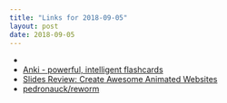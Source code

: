 ```yaml
---
title: "Links for 2018-09-05"
layout: post
date: 2018-09-05
---
```


* [](https://console.aws.amazon.com/ec2/v2/home?region=us-east-1#)
* [Anki - powerful, intelligent flashcards](https://apps.ankiweb.net/index.html)
* [Slides Review: Create Awesome Animated Websites](https://davidwalsh.name/slides)
* [pedronauck/reworm](https://github.com/pedronauck/reworm)
